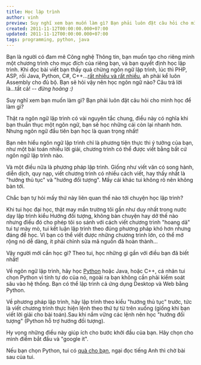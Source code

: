 ```yaml
---
title: Học lập trình
author: vinh
preview: Suy nghĩ xem bạn muốn làm gì? Bạn phải luôn đặt câu hỏi cho mình học để làm gì?
created: 2011-11-12T00:00:00.000+07:00
updated: 2011-11-12T00:00:00.000+07:00
tags: programming, python, java
---
```


Bạn là người có đam mê Công nghệ Thông tin, bạn muốn tạo cho riêng mình một
chương trình cho mục đích của riêng bạn, và bạn quyết định học lập trình. Khi
đọc bài viết bạn thấy quá chừng ngôn ngữ lập trình, lúc thì PHP, ASP, rồi Java,
Python, C#,
C++...[rất nhiều và rất nhiều](http://en.wikipedia.org/wiki/List_of_programming_languages_by_category),
ah phải kể luôn Assembly cho đủ bộ. Bạn sẽ hỏi vậy nên học ngôn ngữ nào? Câu trả
lời là...tất cả! -- _đừng hoảng :)_

Suy nghĩ xem bạn muốn làm gì? Bạn phải luôn đặt câu hỏi cho mình học để làm gì?

Thật ra ngôn ngữ lập trình có vài nguyên tắc chung, điều này có nghĩa khi bạn
thuần thục một ngôn ngữ, bạn sẽ học những cái còn lại nhanh hơn. Nhưng ngôn ngữ
đầu tiên bạn học là quan trọng nhất!

Bạn nên hiểu ngôn ngữ lập trình chỉ là phương tiện thực thi ý tưởng của bạn, như
một bài toán nhiều lời giải, chương trình có thể được viết bằng bất cứ ngôn ngữ
lập trình nào.

Và một điều nữa là phương pháp lập trình. Giống như viết văn có song hành, diễn
dịch, quy nạp, viết chương trình có nhiều cách viết, hay thấy nhất là "hướng thủ
tục" và "hướng đối tượng". Mấy cái khác tui không rõ nên không bàn tới.

Chắc bạn tự hỏi mấy thứ này liên quan thế nào tới chuyện học lập trình?

Khi tui học đại học, thật may mắn trường tôi gần như duy nhất trong nước dạy lập
trình kiểu Hướng đối tượng, không bàn chuyện hay dở thế nào nhưng điều đó cho
phép tôi so sánh với cách viết chương trình "hoang dã" tui tự mày mò, tui kết
luận lập trình theo đúng phương pháp khó hơn nhưng đáng để học. Vì bạn có thể
viết được những chương trình lớn, có thể mở rộng nó dễ dàng, ít phải chỉnh sửa
mã nguồn đã hoàn thành...

Vậy người mới cần học gì? Theo tui, học những gì gần với điều bạn đã biết nhất!

Về ngôn ngữ lập trình, hãy học [Python](http://python.org/) hoặc Java, hoặc C++,
cá nhân tui chọn Python vì tính tự do của nó, ngoài ra bạn không cần phải kiểm
soát sâu vào hệ thống. Bạn có thể lập trình cả ứng dụng Desktop và Web bằng
Python.

Về phương pháp lập trình, hãy lập trình theo kiểu "hướng thủ tục" trước, tức là
viết chương trình thực hiện lệnh theo thứ tự từ trên xuống (giống khi bạn viết
lời giải cho bài toán).Sau khi nắm vững các lệnh nên học "hướng đối tượng"
(Python hỗ trợ hướng đối tượng).

Hy vọng những điều này giúp ích cho bước khởi đầu của bạn. Hãy chọn cho mình
điểm bắt đầu và "google it".

Nếu bạn chọn Python, tui có
[quà cho bạn](http://www.swaroopch.com/notes/Python), ngại đọc tiếng Anh thì chờ
bài sau của tui.
